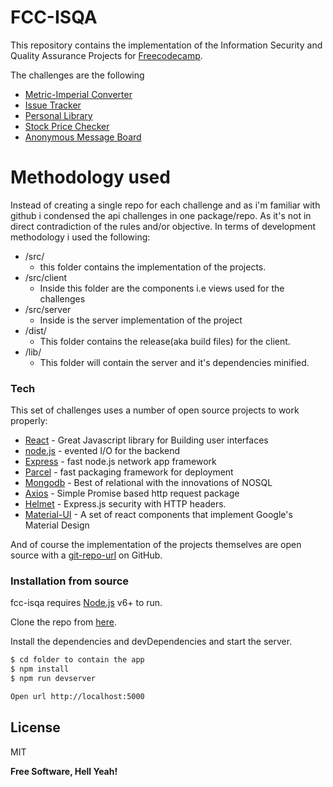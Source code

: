# FCC-ISQA

This repository contains the implementation of the Information Security and Quality Assurance Projects for [Freecodecamp].


The challenges are the following
  - [Metric-Imperial Converter](https://fcc-isqa.herokuapp.com/metrics)
  - [Issue Tracker](https://fcc-isqa.herokuapp.com/issuetracker)
  - [Personal Library](https://fcc-isqa.herokuapp.com/books)
  - [Stock Price Checker](https://fcc-isqa.herokuapp.com/stockdata)
  - [Anonymous Message Board](https://fcc-isqa.herokuapp.com/messageboards)

# Methodology used

Instead of creating a single repo for each challenge and as i'm familiar with github i condensed the api challenges in one package/repo.
As it's not in direct contradiction of the rules and/or objective.
In terms of development methodology i used the following:
  
  - /src/
    - this folder contains the implementation of the projects. 
  - /src/client
    - Inside this folder are the components i.e views used for the challenges
  - /src/server
    - Inside is the server implementation of the project
  - /dist/
    - This folder contains the release(aka build files) for the client.
  - /lib/
    - This folder will contain the server and it's dependencies minified.


### Tech

This set of challenges uses a number of open source projects to work properly:
* [React] - Great Javascript library for Building user interfaces
* [node.js] - evented I/O for the backend
* [Express] - fast node.js network app framework 
* [Parcel] - fast packaging framework for deployment
* [Mongodb] - Best of relational with the innovations of NOSQL
* [Axios]   - Simple Promise based http request package
* [Helmet] - Express.js security with HTTP headers.
* [Material-UI] - A set of react components that implement Google's Material Design


And of course the implementation of the projects themselves are open source with a [git-repo-url]
 on GitHub.

### Installation from source

fcc-isqa  requires [Node.js](https://nodejs.org/) v6+ to run.

Clone the repo from [here](https://github.com/jonniebigodes/fcc-isqa.git).

Install the dependencies and devDependencies and start the server.

```sh
$ cd folder to contain the app
$ npm install 
$ npm run devserver

Open url http://localhost:5000
```


License
----

MIT


**Free Software, Hell Yeah!**

[//]: # (These are reference links used in the body of this note and get stripped out when the markdown processor does its job. There is no need to format nicely because it shouldn't be seen. Thanks SO - http://stackoverflow.com/questions/4823468/store-comments-in-markdown-syntax)


   
   [git-repo-url]: <https://github.com/jonniebigodes/fcc-isqa.git>
   [Material-UI]:<https://material-ui.com/>
   [node.js]: <http://nodejs.org>
   [express]: <http://expressjs.com>
   [React]: <https://facebook.github.io/react/>
   [Parcel]: <https://parceljs.org/>
   [Mongodb]: <https://www.mongodb.com/>
   [PlGh]:  <https://github.com/jonniebigodes/fcc-isqa/tree/master/plugins/github/readme.md>
   [Axios]: <https://github.com/axios/axios>
   [Helmet]: <https://helmetjs.github.io/>
   [Freecodecamp]:<https://www.freecodecamp.org/>
  